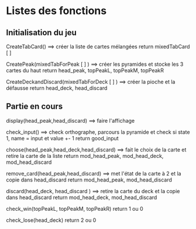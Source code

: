 # Listes des fonctions

## Initialisation du jeu

CreateTabCard() ==> créer la liste de cartes mélangées
return mixedTabCard [ ]

CreatePeak(mixedTabForPeak [ ] ) ==> créer les pyramides et stocke les 3 cartes du haut
return head_peak, topPeakL, topPeakM, topPeakR

CreateDeckandDiscard(mixedTabForDeck [ ] ) ==> créer la pioche et la défausse
return head_deck, head_discard



## Partie en cours

display(head_peak,head_discard) ==> faire l'affichage

check_input() ==> check orthographe, parcours la pyramide et check si state 1, name = input et value +- 1
return good_input

choose(head_peak,head_deck,head_discard) ==> fait le choix de la carte et retire la carte de la liste
return mod_head_peak, mod_head_deck, mod_head_discard

remove_card(head_peak,head_discard) ==> met l'état de la carte à 2 et la copie dans head_discard
return mod_head_peak, mod_head_discard

discard(head_deck, head_discard ) ==> retire la carte du deck et la copie dans head_discard
return mod_head_deck, mod_head_discard

check_win(topPeakL, topPeakM, topPeakR)
return 1 ou 0

check_lose(head_deck)
return 2 ou 0